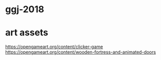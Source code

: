 # ggj-2018

# art assets

https://opengameart.org/content/clicker-game
https://opengameart.org/content/wooden-fortress-and-animated-doors